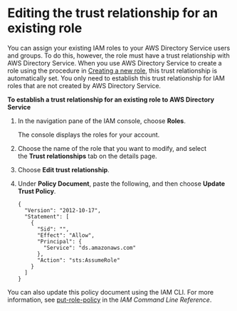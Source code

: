 # Editing the trust relationship for an existing role<a name="edit_trust"></a>

You can assign your existing IAM roles to your AWS Directory Service users and groups\. To do this, however, the role must have a trust relationship with AWS Directory Service\. When you use AWS Directory Service to create a role using the procedure in [Creating a new role](create_role.md), this trust relationship is automatically set\. You only need to establish this trust relationship for IAM roles that are not created by AWS Directory Service\.



**To establish a trust relationship for an existing role to AWS Directory Service**

1. In the navigation pane of the IAM console, choose **Roles**\.

   The console displays the roles for your account\.

1. Choose the name of the role that you want to modify, and select the **Trust relationships** tab on the details page\.

1. Choose **Edit trust relationship**\.

1. Under **Policy Document**, paste the following, and then choose **Update Trust Policy**\.

   ```
   {
     "Version": "2012-10-17",
     "Statement": [
       {
         "Sid": "",
         "Effect": "Allow",
         "Principal": {
           "Service": "ds.amazonaws.com"
         },
         "Action": "sts:AssumeRole"
       }
     ]
   }
   ```

You can also update this policy document using the IAM CLI\. For more information, see [put\-role\-policy](https://docs.aws.amazon.com/cli/latest/reference/iam/put-role-policy.html) in the *IAM Command Line Reference*\.